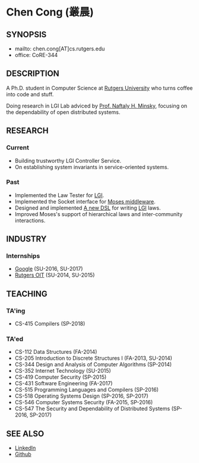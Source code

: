 # Chen Cong (叢晨)

## SYNOPSIS

- mailto: chen.cong[AT]cs.rutgers.edu
- office: CoRE-344

## DESCRIPTION

A Ph.D. student in Computer Science at [Rutgers University](http://www.cs.rutgers.edu/) who turns coffee into code and stuff.

Doing research in LGI Lab adviced by [Prof. Naftaly H. Minsky](http://www.cs.rutgers.edu/~minsky/), focusing on the dependability of open distributed systems.

## RESEARCH

### Current

- Building trustworthy LGI Controller Service.
- On establishing system invariants in service-oriented systems.

### Past

- Implemented the Law Tester for [LGI](http://www.moses.rutgers.edu/documentation/manual.pdf).
- Implemented the Socket interface for [Moses middleware](http://www.moses.rutgers.edu).
- Designed and implemented [A new DSL](http://www.moses.rutgers.edu/documentation/LawScript_coffee.pdf) for writing [LGI](http://www.moses.rutgers.edu/documentation/manual.pdf) laws.
- Improved Moses's support of hierarchical laws and inter-community interactions.

## INDUSTRY

### Internships

- [Google](https://www.google.com) (SU-2016, SU-2017)
- [Rutgers OIT](https://oit.rutgers.edu/) (SU-2014, SU-2015)

## TEACHING

### TA'ing
- CS-415 Compilers (SP-2018)


### TA'ed

- CS-112 Data Structures (FA-2014)
- CS-205 Introduction to Discrete Structures I (FA-2013, SU-2014)
- CS-344 Design and Analysis of Computer Algorithms (SP-2014)
- CS-352 Internet Technology (SU-2015)
- CS-419 Computer Security (SP-2015)
- CS-431 Software Engineering (FA-2017)
- CS-515 Programming Languages and Compilers (SP-2016)
- CS-518 Operating Systems Design (SP-2016, SP-2017)
- CS-546 Computer Systems Security (FA-2015, SP-2016)
- CS-547 The Security and Dependability of Distributed Systems (SP-2016, SP-2017)

## SEE ALSO

- [LinkedIn](https://www.linkedin.com/in/ccong)
- [Github](https://github.com/ericcong)
